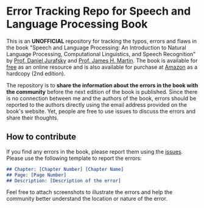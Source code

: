 # Error Tracking Repo for Speech and Language Processing Book
This is an **UNOFFICIAL** repository for tracking the typos, errors and flaws in the book "Speech and Language Processing: An Introduction to Natural Language Processing, Computational Linguistics, and Speech Recognition" by [Prof. Daniel Jurafsky](https://web.stanford.edu/~jurafsky/) and [Prof. James H. Martin](https://home.cs.colorado.edu/~martin/). The book is available for [free](http://web.stanford.edu/~jurafsky/slp3/) as an online resource and is also available for purchase at [Amazon](https://www.amazon.com/Speech-Language-Processing-Introduction-Recognition/dp/0131873210) as a hardcopy (2nd edition).

The repository is to **share the information about the errors in the book with the community** before the next edition of the book is published. Since there is no connection between me and the authors of the book, errors should be reported to the authors directly using the email address provided on the book's website. Yet, people are free to use issues to discuss the errors and share their thoughts.

## How to contribute

If you find any errors in the book, please report them using the [issues](https://github.com/Saydemr/Speech-and-Language-Processing/issues). Please use the following template to report the errors:

```markdown
## Chapter: [Chapter Number] [Chapter Name]
## Page: [Page Number]
## Description: [Description of the error]
```

Feel free to attach screenshots to illustrate the errors and help the community better understand the location or nature of the error.
